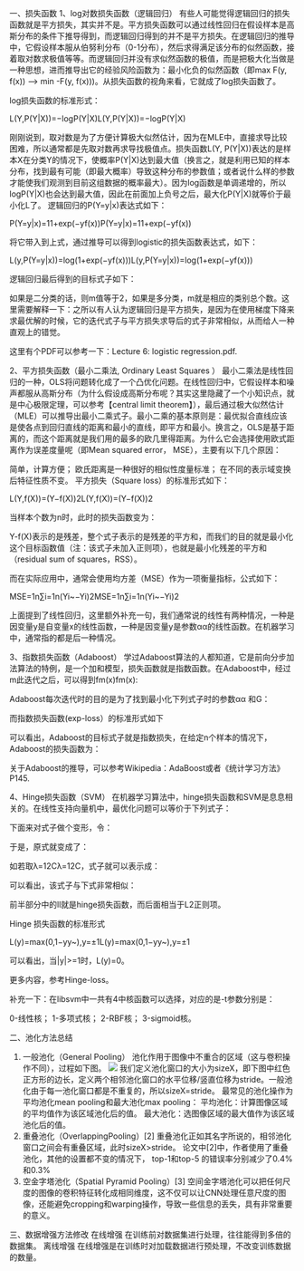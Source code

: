 一、损失函数
1、log对数损失函数（逻辑回归）
有些人可能觉得逻辑回归的损失函数就是平方损失，其实并不是。平方损失函数可以通过线性回归在假设样本是高斯分布的条件下推导得到，而逻辑回归得到的并不是平方损失。在逻辑回归的推导中，它假设样本服从伯努利分布（0-1分布），然后求得满足该分布的似然函数，接着取对数求极值等等。而逻辑回归并没有求似然函数的极值，而是把极大化当做是一种思想，进而推导出它的经验风险函数为：最小化负的似然函数（即max F(y, f(x)) —-> min -F(y, f(x)))。从损失函数的视角来看，它就成了log损失函数了。

log损失函数的标准形式：

L(Y,P(Y|X))=−logP(Y|X)L(Y,P(Y|X))=−log⁡P(Y|X)


刚刚说到，取对数是为了方便计算极大似然估计，因为在MLE中，直接求导比较困难，所以通常都是先取对数再求导找极值点。损失函数L(Y, P(Y|X))表达的是样本X在分类Y的情况下，使概率P(Y|X)达到最大值（换言之，就是利用已知的样本分布，找到最有可能（即最大概率）导致这种分布的参数值；或者说什么样的参数才能使我们观测到目前这组数据的概率最大）。因为log函数是单调递增的，所以logP(Y|X)也会达到最大值，因此在前面加上负号之后，最大化P(Y|X)就等价于最小化L了。
逻辑回归的P(Y=y|x)表达式如下：

P(Y=y|x)=11+exp(−yf(x))P(Y=y|x)=11+exp(−yf(x))


将它带入到上式，通过推导可以得到logistic的损失函数表达式，如下：

L(y,P(Y=y|x))=log(1+exp(−yf(x)))L(y,P(Y=y|x))=log⁡(1+exp(−yf(x)))


逻辑回归最后得到的目标式子如下：



 

如果是二分类的话，则m值等于2，如果是多分类，m就是相应的类别总个数。这里需要解释一下：之所以有人认为逻辑回归是平方损失，是因为在使用梯度下降来求最优解的时候，它的迭代式子与平方损失求导后的式子非常相似，从而给人一种直观上的错觉。

这里有个PDF可以参考一下：Lecture 6: logistic regression.pdf.

2、平方损失函数（最小二乘法, Ordinary Least Squares ）
最小二乘法是线性回归的一种，OLS将问题转化成了一个凸优化问题。在线性回归中，它假设样本和噪声都服从高斯分布（为什么假设成高斯分布呢？其实这里隐藏了一个小知识点，就是中心极限定理，可以参考【central limit theorem】），最后通过极大似然估计（MLE）可以推导出最小二乘式子。最小二乘的基本原则是：最优拟合直线应该是使各点到回归直线的距离和最小的直线，即平方和最小。换言之，OLS是基于距离的，而这个距离就是我们用的最多的欧几里得距离。为什么它会选择使用欧式距离作为误差度量呢（即Mean squared error， MSE），主要有以下几个原因：

简单，计算方便；
欧氏距离是一种很好的相似性度量标准；
在不同的表示域变换后特征性质不变。
平方损失（Square loss）的标准形式如下：

L(Y,f(X))=(Y−f(X))2L(Y,f(X))=(Y−f(X))2


当样本个数为n时，此时的损失函数变为：

Y-f(X)表示的是残差，整个式子表示的是残差的平方和，而我们的目的就是最小化这个目标函数值（注：该式子未加入正则项），也就是最小化残差的平方和（residual sum of squares，RSS）。

 

而在实际应用中，通常会使用均方差（MSE）作为一项衡量指标，公式如下：

MSE=1n∑i=1n(Yi~−Yi)2MSE=1n∑i=1n(Yi~−Yi)2


上面提到了线性回归，这里额外补充一句，我们通常说的线性有两种情况，一种是因变量y是自变量x的线性函数，一种是因变量y是参数αα的线性函数。在机器学习中，通常指的都是后一种情况。

 

3、指数损失函数（Adaboost）
学过Adaboost算法的人都知道，它是前向分步加法算法的特例，是一个加和模型，损失函数就是指数函数。在Adaboost中，经过m此迭代之后，可以得到fm(x)fm(x):



Adaboost每次迭代时的目的是为了找到最小化下列式子时的参数αα 和G：

 



而指数损失函数(exp-loss）的标准形式如下

 



可以看出，Adaboost的目标式子就是指数损失，在给定n个样本的情况下，Adaboost的损失函数为：



关于Adaboost的推导，可以参考Wikipedia：AdaBoost或者《统计学习方法》P145.

4、Hinge损失函数（SVM）
在机器学习算法中，hinge损失函数和SVM是息息相关的。在线性支持向量机中，最优化问题可以等价于下列式子：

下面来对式子做个变形，令：

于是，原式就变成了：

如若取λ=12Cλ=12C，式子就可以表示成：

可以看出，该式子与下式非常相似：



前半部分中的ll就是hinge损失函数，而后面相当于L2正则项。

Hinge 损失函数的标准形式

L(y)=max(0,1−yy~),y=±1L(y)=max(0,1−yy~),y=±1


可以看出，当|y|>=1时，L(y)=0。

 

更多内容，参考Hinge-loss。

补充一下：在libsvm中一共有4中核函数可以选择，对应的是-t参数分别是：

0-线性核；
1-多项式核；
2-RBF核；
3-sigmoid核。


二、池化方法总结

1.  一般池化（General Pooling）
池化作用于图像中不重合的区域（这与卷积操作不同），过程如下图。
![](https://ai-studio-static-online.cdn.bcebos.com/31f62acd27a9490eb4f21a3f2e1c7409e093464c640d42a9b67ec91bdbfecb05)
我们定义池化窗口的大小为sizeX，即下图中红色正方形的边长，定义两个相邻池化窗口的水平位移/竖直位移为stride。一般池化由于每一池化窗口都是不重复的，所以sizeX=stride。
最常见的池化操作为平均池化mean pooling和最大池化max pooling：
平均池化：计算图像区域的平均值作为该区域池化后的值。
最大池化：选图像区域的最大值作为该区域池化后的值。
2. 重叠池化（OverlappingPooling）[2]
重叠池化正如其名字所说的，相邻池化窗口之间会有重叠区域，此时sizeX>stride。
论文中[2]中，作者使用了重叠池化，其他的设置都不变的情况下， top-1和top-5 的错误率分别减少了0.4% 和0.3%
3. 空金字塔池化（Spatial Pyramid Pooling）[3] 
空间金字塔池化可以把任何尺度的图像的卷积特征转化成相同维度，这不仅可以让CNN处理任意尺度的图像，还能避免cropping和warping操作，导致一些信息的丢失，具有非常重要的意义。


三、数据增强方法修改
在线增强
在训练前对数据集进行处理，往往能得到多倍的数据集。
离线增强
在线增强是在训练时对加载数据进行预处理，不改变训练数据的数量。


